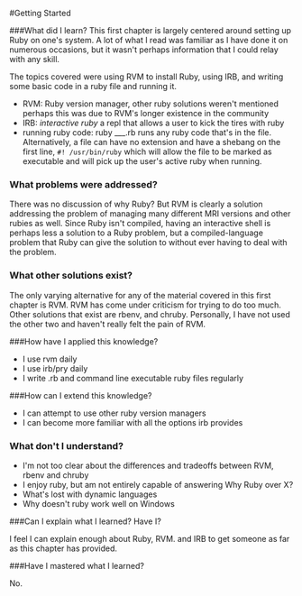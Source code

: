 #Getting Started

###What did I learn?
  This first chapter is largely centered around setting up Ruby on one's system.  A lot of what I read was familiar as I have done it on numerous occasions, but it wasn't perhaps information that I could relay with any skill.

  The topics covered were using RVM to install Ruby, using IRB, and writing some basic code in a ruby file and running it. 

- RVM: Ruby version manager, other ruby solutions weren't mentioned perhaps this was due to RVM's longer existence in the community
- IRB: *interactive ruby* a repl that allows a user to kick the tires with ruby
- running ruby code: ruby ___.rb runs any ruby code that's in the file.  Alternatively, a file can have no extension and have a shebang on the first line,
  `#! /usr/bin/ruby` which will allow the file to be marked as executable and will pick up the user's active ruby when running.

### What problems were addressed?

  There was no discussion of why Ruby?  But RVM is clearly a solution addressing the problem of managing many different MRI versions and other rubies as well.  Since Ruby isn't compiled, having an interactive shell is perhaps less a solution to a Ruby problem, but a compiled-language problem that Ruby can give the solution to without ever having to deal with the problem. 

### What other solutions exist?

  The only varying alternative for any of the material covered in this first chapter is RVM. RVM has come under criticism for trying to do too much.  Other solutions that exist are rbenv, and chruby.  Personally, I have not used the other two and haven't really felt the pain of RVM.

###How have I applied this knowledge?

- I use rvm daily
- I use irb/pry daily
- I write .rb and command line executable ruby files regularly

###How can I extend this knowledge?

- I can attempt to use other ruby version managers
- I can become more familiar with all the options irb provides

### What don't I understand?

- I'm not too clear about the differences and tradeoffs between RVM, rbenv and chruby
- I enjoy ruby, but am not entirely capable of answering Why Ruby over X?
- What's lost with dynamic languages
- Why doesn't ruby work well on Windows

###Can I explain what I learned? Have I?

 I feel I can explain enough about Ruby, RVM. and IRB to get someone as far as this chapter has provided. 

###Have I mastered what I learned?

 No.
